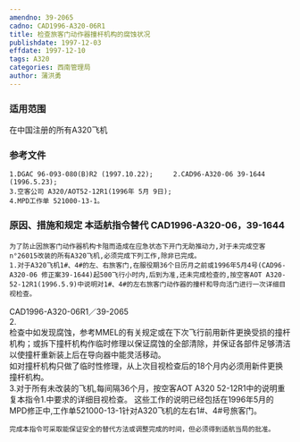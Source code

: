```yaml
---
amendno: 39-2065  
cadno: CAD1996-A320-06R1  
title: 检查旅客门动作器撞杆机构的腐蚀状况  
publishdate: 1997-12-03  
effdate: 1997-12-10  
tags: A320  
categories: 西南管理局  
author: 蒲洪勇  
---
```

  
### 适用范围  
在中国注册的所有A320飞机  
  
<!--more-->  
### 参考文件  
    1.DGAC 96-093-080(B)R2 (1997.10.22);     2.CAD96-A320-06 39-1644 (1996.5.23);  
    3.空客公司 A320/AOT52-12R1(1996年 5月 9日);  
    4.MPD工作单 521000-13-1。  
  
### 原因、措施和规定 本适航指令替代 CAD1996-A320-06，39-1644  
    为了防止因旅客门动作器机构卡阻而造成在应急状态下开门无助推动力,对于未完成空客n°26015改装的所有A320飞机,必须完成下列工作,除非已完成。  
    1.对于A320飞机1#、4#的左、右旅客门,在服役期36个日历月之前或1996年5月4号(CAD96-A320-06 修正案39-1644)起500飞行小时内,后到为准,还未完成检查的,按空客AOT A320-52-12R1(1996.5.9)中说明对1#、4#的左右旅客门动作器的撞杆和导向活门进行一次详细目视检查。  
  CAD1996-A320-06R1／39-2065  
2.  
检查中如发现腐蚀，参考MMEL的有关规定或在下次飞行前用新件更换受损的撞杆机构；或拆下撞杆机构作临时修理以保证腐蚀的全部清除，并保证各部件足够清洁以使撞杆重新装上后在导向器中能灵活移动。  
    如对撞杆机构只做了临时性修理，从上次目视检查后的18个月内必须用新件更换撞杆机构。  
    3.对于所有未改装的飞机,每间隔36个月，按空客AOT A320 52-12R1中的说明重复本指令1.中要求的详细目视检查。 这些工作的说明已经包括在1996年5月的MPD修正中,工作单521000-13-1针对A320飞机的左右1#、4#号旅客门。  
  
    完成本指令可采取能保证安全的替代方法或调整完成的时间，但必须得到适航当局的批准。  
